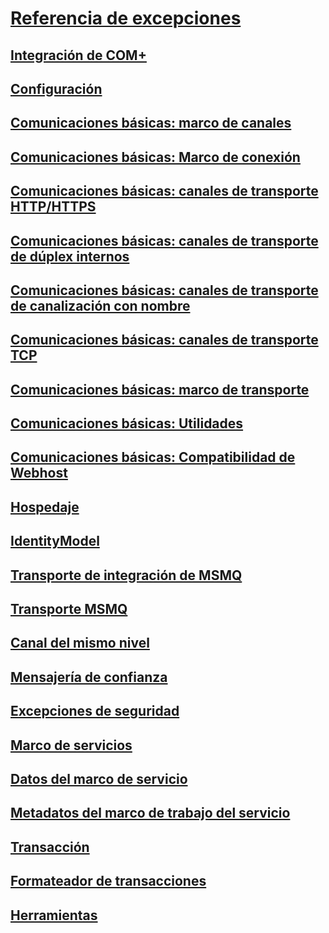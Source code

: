 # [Referencia de excepciones](index.md)
## [Integración de COM+](com-integration.md)
## [Configuración](configuration.md)
## [Comunicaciones básicas: marco de canales](core-communications-channel-framework.md)
## [Comunicaciones básicas: Marco de conexión](core-communications-connection-framework.md)
## [Comunicaciones básicas: canales de transporte HTTP/HTTPS](core-communications-http-https-transport-channels.md)
## [Comunicaciones básicas: canales de transporte de dúplex internos](core-communications-internal-duplex-transport-channels.md)
## [Comunicaciones básicas: canales de transporte de canalización con nombre](core-communications-named-pipe-transport-channels.md)
## [Comunicaciones básicas: canales de transporte TCP](core-communications-tcp-transport-channels.md)
## [Comunicaciones básicas: marco de transporte](core-communications-transport-framework.md)
## [Comunicaciones básicas: Utilidades](core-communications-utilities.md)
## [Comunicaciones básicas: Compatibilidad de Webhost](core-communications-webhost-support.md)
## [Hospedaje](hosting-exceptions.md)
## [IdentityModel](identitymodel-exceptions.md)
## [Transporte de integración de MSMQ](msmq-integration-transport.md)
## [Transporte MSMQ](msmq-transport.md)
## [Canal del mismo nivel](peer-channel.md)
## [Mensajería de confianza](reliable-messaging.md)
## [Excepciones de seguridad](security-exceptions.md)
## [Marco de servicios](service-framework.md)
## [Datos del marco de servicio](service-framework-data.md)
## [Metadatos del marco de trabajo del servicio](service-framework-metadata.md)
## [Transacción](transaction-exceptions.md)
## [Formateador de transacciones](transaction-formatter.md)
## [Herramientas](tools.md)
